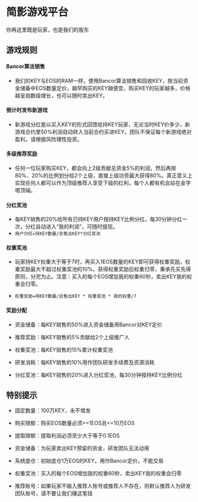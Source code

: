# 简影游戏平台
你再这里既是玩家，也是我们的股东

## 游戏规则

#### Bancor算法销售
* 我们的KEY与EOS的RAM一样，使用Bancor算法销售和回收KEY，按当前资金储备中EOS数量定价，越早购买的KEY越便宜，购买KEY的玩家越多，价格越呈指数级增长，也可以随时卖出KEY。

#### 倒计时发布新游戏
* 新游戏分红是以买入KEY的形式回馈给持KEY玩家，无论当时KEY价多少，新游戏合约里50%利润自动转入当前合约买进KEY。团队不保证每个新游戏绝对盈利，请根据风险理性投资。

#### 多级推荐奖励
* 任何一位玩家购买KEY，都会向上2级贡献总资金5%的利润，然后再按80%、20%的比例划分给2个上级，直接上级功劳最大获得80%。真正意义上实现任何人都可以作为顶级推荐人享受下级的红利，每个人都有机会站在金字塔顶端。

#### 分红奖池
* 每KEY销售的20%给所有已持KEY用户按持KEY比例分红，每30分钟分红一次，分红自动进入“我的利润”，可随时提现。
* `用户分红=持KEY数量/总售出KEY*分红奖池`

#### 权重奖池
* 玩家持KEY权重大于等于7时，再买入1EOS数量的KEY即可获得权重奖励，权重奖励最大不超过权重奖池的10%。获得权重奖励后权重归零，秉承先买先得原则，分完为止。注意：买入的每个EOS增加我的权重60秒，卖出KEY我的权重会归零。

* `权重奖励=持KEY数量/总售出KEY * 权重奖池 * 我的权重/7`

#### 奖励分配
* 资金储备：每KEY销售的50%进入资金储备用Bancor对KEY定价

* 推荐奖励：每KEY销售的5%贡献给2个上级推广人

* 权重奖池：每KEY销售的15%累计权重奖池

* 研发消耗：每KEY销售的10%用作团队研发手续费及资源消耗

* 分红奖池：每KEY销售的20%进入分红奖池，每30分钟按持KEY比例分红

## 特别提示

* 固定数量：100万KEY，永不增发

* 购买限额：购买EOS数量必须>=1EOS且<=10万EOS

* 提取限额：提取利润必须至少大于等于0.1EOS

* 资金储备：为玩家卖出KEY预留的资金，研发团队无法动用

* 系统底仓：初始底仓1万EOS的KEY，用作Bancor定价，不能交易

* 权重奖池：买入的每个EOS增加我的权重60秒，卖出KEY我的权重会归零

* 推荐账号：如果玩家不输入推荐人账号或推荐人不存在，则默认推荐人为研发团队账号，请不要让我们赚这笔钱
